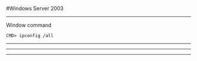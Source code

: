 #Windows Server 2003

-----------------------------------------------------
Window command

	CMD> ipconfig /all

-----------------------------------------------------
-----------------------------------------------------
-----------------------------------------------------
